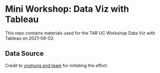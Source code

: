 # Mini Workshop: Data Viz with Tableau
This repo contains materials used for the TAR UC Workshop Data Viz with Tableau on 2021-06-02.

## Data Source
Credit to [ynshung and team](https://github.com/ynshung/covid-19-malaysia) for initiating the effort.
